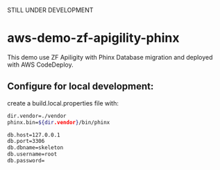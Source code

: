 STILL UNDER DEVELOPMENT

# aws-demo-zf-apigility-phinx

This demo use ZF Apiligity with Phinx Database migration and deployed with AWS CodeDeploy.

## Configure for local development:

create a build.local.properties file with:

```bash
dir.vendor=./vendor
phinx.bin=${dir.vendor}/bin/phinx

db.host=127.0.0.1
db.port=3306
db.dbname=skeleton
db.username=root
db.password=
```
